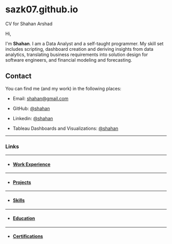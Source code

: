 # sazk07.github.io
CV for Shahan Arshad

Hi,

I'm **Shahan**. I am a Data Analyst and a self-taught programmer. My skill set includes scripting, dashboard creation and deriving insights from data analytics, translating business requirements into solution design for software engineers, and financial modeling and forecasting.

## Contact
You can find me (and my work) in the following places:

- Email: shahan@gmail.com

- GitHub: [@shahan](https://github.com/sazk07)

- Linkedin: [@shahan](https://www.linkedin.com/sazk07)

- Tableau Dashboards and Visualizations: [@shahan](https://public.tableau.com/app/profile/shahan.arshad)

---

### Links

---
- #### [Work Experience](./work_experience.md)

---

- #### [Projects](./projects.md)

---
- #### [Skills](./skills.md)

---

- #### [Education](./education.md)

---

- #### [Certifications](./certifications.md)
